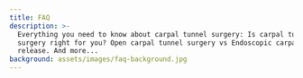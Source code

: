 ```yaml
---
title: FAQ
description: >-
  Everything you need to know about carpal tunnel surgery: Is carpal tunnel
  surgery right for you? Open carpal tunnel surgery vs Endoscopic carpal tunnel
  release. And more...
background: assets/images/faq-background.jpg
---
```


